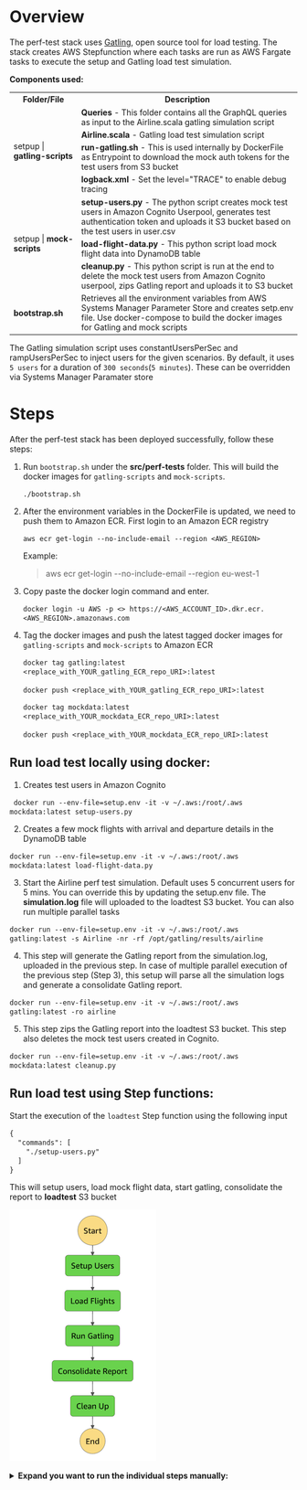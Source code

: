 # Overview

The perf-test stack uses [Gatling](https://gatling.io/), open source tool for load testing. The stack creates AWS Stepfunction where each tasks are run as AWS Fargate tasks to execute the setup and Gatling load test simulation.

**Components used:**

<table>
  <tr>
    <th>Folder/File</th>
    <th>Description</th>
  </tr>
  <tr>
    <td rowspan="4">setpup | <b>gatling-scripts</b></td>
    <td><b>Queries</b> - This folder contains all the GraphQL queries as input to the Airline.scala gatling simulation script</td>
  </tr>
  <tr>
    <td><b>Airline.scala</b> - Gatling load test simulation script</td>
  </tr>
  <tr>
   <td><b>run-gatling.sh</b> - This is used internally by DockerFile as Entrypoint to download the mock auth tokens for the test users from S3 bucket</td>
  </tr>
  <tr>
            <td><b>logback.xml</b> - Set the level="TRACE" to enable debug tracing</td>
  </tr>
  <tr>
    <td rowspan="3">setpup | <b>mock-scripts</b></td>
    <td><b>setup-users.py</b> - The python script creates mock test users in Amazon Cognito Userpool, generates test authentication token and uploads it S3 bucket based on the test users in user.csv</td>
  </tr>
  <tr>
    <td><b>load-flight-data.py</b> - This python script load mock flight data into DynamoDB table</td>
  </tr>
  <tr>
   <td><b>cleanup.py</b> - This python script is run at the end to delete the mock test users from Amazon Cognito userpool, zips Gatling report and uploads it to S3 bucket</td>
  </tr>
  <tr>
    <td><b>bootstrap.sh</b></td>
    <td colspan="2">Retrieves all the environment variables from AWS Systems Manager Parameter Store and creates setp.env file. Use docker-compose to build the docker images for Gatling and mock scripts</td>
  </tr>  
  </table>

The Gatling simulation script uses constantUsersPerSec and rampUsersPerSec to inject users for the given scenarios. By default, it uses `5 users` for a duration of `300 seconds`(`5 minutes`). These can be overridden via Systems Manager Paramater store  


# Steps
After the perf-test stack has been deployed successfully, follow these steps:

1. Run `bootstrap.sh` under the **src/perf-tests** folder. This will build the docker images for `gatling-scripts` and `mock-scripts`. 

    ```
    ./bootstrap.sh
    ```

2. After the environment variables in the DockerFile is updated, we need to push them to Amazon ECR. First login to an Amazon ECR registry
    ```
    aws ecr get-login --no-include-email --region <AWS_REGION>
    ```
    Example:  
    > aws ecr get-login --no-include-email --region eu-west-1

3. Copy paste the docker login command and enter.
    ```
    docker login -u AWS -p <> https://<AWS_ACCOUNT_ID>.dkr.ecr.<AWS_REGION>.amazonaws.com
    ```

4. Tag the docker images and push the latest tagged docker images for `gatling-scripts` and `mock-scripts` to Amazon ECR

    ```
    docker tag gatling:latest <replace_with_YOUR_gatling_ECR_repo_URI>:latest

    docker push <replace_with_YOUR_gatling_ECR_repo_URI>:latest
    ```


    ```
    docker tag mockdata:latest <replace_with_YOUR_mockdata_ECR_repo_URI>:latest

    docker push <replace_with_YOUR_mockdata_ECR_repo_URI>:latest
    ```

## Run load test locally using docker:

1. Creates test users in Amazon Cognito
```
 docker run --env-file=setup.env -it -v ~/.aws:/root/.aws mockdata:latest setup-users.py 
 ```

2.  Creates a few mock flights with arrival and departure details in the DynamoDB table
```
docker run --env-file=setup.env -it -v ~/.aws:/root/.aws mockdata:latest load-flight-data.py
```

3. Start the Airline perf test simulation. Default uses 5 concurrent users for 5 mins. You can override this by updating the setup.env file. The **simulation.log** file will uploaded to the loadtest S3 bucket. You can also run multiple parallel tasks 
```
docker run --env-file=setup.env -it -v ~/.aws:/root/.aws gatling:latest -s Airline -nr -rf /opt/gatling/results/airline
```

4. This step will generate the Gatling report from the simulation.log, uploaded in the previous step. In case of multiple parallel execution of the previous step (Step 3), this setup will parse all the simulation logs and generate a consolidate Gatling report. 
```
docker run --env-file=setup.env -it -v ~/.aws:/root/.aws gatling:latest -ro airline
```

5. This step zips the Gatling report into the loadtest S3 bucket. This step also deletes the mock test users created in Cognito.
```
docker run --env-file=setup.env -it -v ~/.aws:/root/.aws mockdata:latest cleanup.py
```

## Run load test using Step functions:

Start the execution of the `loadtest` Step function using the following input

```
{
  "commands": [
    "./setup-users.py"
  ]
}
```

This will setup users, load mock flight data, start gatling, consolidate the report to **loadtest** S3 bucket

  ![StepFunctions](./images/load-test_sfn.png)


<details>
<summary><strong>Expand you want to run the individual steps manually:</strong></summary><p>

## setup users

aws ecs run-task --cluster CLUSTER_NAME --task-definition TASK_DEFINITION --launch-type "FARGATE" \
--network-configuration "awsvpcConfiguration={subnets=[PROVIDE_SUBNET_IDs],assignPublicIp=ENABLED}" \
--overrides="containerOverrides=[{name=CONTAINER_NAME,command=./setup-users.py}]"

## load flights

aws ecs run-task --cluster CLUSTER_NAME --task-definition TASK_DEFINITION --launch-type "FARGATE" \
--network-configuration "awsvpcConfiguration={subnets=[PROVIDE_SUBNET_IDs],assignPublicIp=ENABLED}" \
--overrides="containerOverrides=[{name=CONTAINER_NAME,command=./load-flight-data.py}]"

## start airline test

aws ecs run-task --cluster CLUSTER_NAME --task-definition TASK_DEFINITION --launch-type "FARGATE" \
--network-configuration "awsvpcConfiguration={subnets=[PROVIDE_SUBNET_IDs],assignPublicIp=ENABLED}" \
--overrides="containerOverrides=[{name=CONTAINER_NAME,command=-s Airline -nr -rf /opt/gatling/results/airline}]" --count 1

## consolidate report

aws ecs run-task --cluster CLUSTER_NAME --task-definition TASK_DEFINITION --launch-type "FARGATE" \
--network-configuration "awsvpcConfiguration={subnets=[PROVIDE_SUBNET_IDs],assignPublicIp=ENABLED}" \
--overrides="containerOverrides=[{name=CONTAINER_NAME,command=-ro airline}]"

## cleanup
aws ecs run-task --cluster CLUSTER_NAME --task-definition TASK_DEFINITION --launch-type "FARGATE" \
--network-configuration "awsvpcConfiguration={subnets=[PROVIDE_SUBNET_IDs],assignPublicIp=ENABLED}" \
--overrides="containerOverrides=[{name=CONTAINER_NAME,command=./cleanup.py}]"

## Results:

- Download the results.zip folder from the S3 bucket (refer to the perf-test stack output)
- Open the index.html and you should see a report similar to the below

  ![Report](./images/gatling-report.png)

  </p></details>